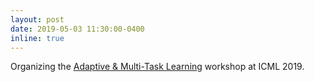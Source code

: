 ```yaml
---
layout: post
date: 2019-05-03 11:30:00-0400
inline: true
---
```


Organizing the [Adaptive & Multi-Task Learning](https://www.amtl-workshop.org) workshop at ICML 2019.
